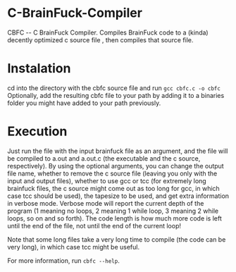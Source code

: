 # C-BrainFuck-Compiler
CBFC -- C BrainFuck Compiler. Compiles BrainFuck code to a (kinda) decently optimized c source file , then compiles that source file.

# Instalation
cd into the directory with the cbfc source file and run
`gcc cbfc.c -o cbfc`
Optionally, add the resulting cbfc file to your path by adding it to a binaries folder you might have added to your path previously.

# Execution
Just run the file with the input brainfuck file as an argument, and the file will be compiled to a.out and a.out.c (the executable and the c source, respectively).
By using the optional arguments, you can change the output file name, whether to remove the c source file (leaving you only with the input and output files), whether to use gcc or tcc (for extremely long brainfuck files, the c source might come out as too long for gcc, in which case tcc should be used), the tapesize to be used, and get extra information in verbose mode.
Verbose mode will report the current depth of the program (1 meaning no loops, 2 meaning 1 while loop, 3 meaning 2 while loops, so on and so forth). The code length is how much more code is left until the end of the file, not until the end of the current loop!

Note that some long files take a very long time to compile (the code can be very long), in which case tcc might be useful.

For more information, run `cbfc --help`.
